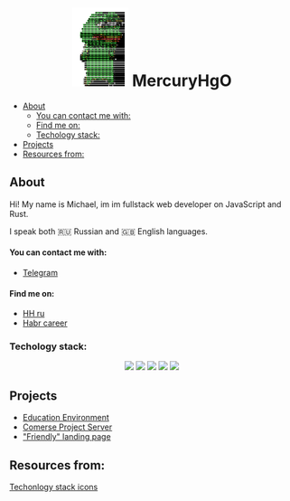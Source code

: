 
<h1 align="center">
    <img width=100 src="./recources/dancing-code.gif"/> MercuryHgO
</h1>

<!--toc:start-->
- [About](#about)
    - [You can contact me with:](#you-can-contact-me-with)
    - [Find me on:](#find-me-on)
  - [Techology stack:](#techology-stack)
- [Projects](#projects)
- [Resources from:](#resources-from)
<!--toc:end-->
## About 
Hi! My name is Michael, im im fullstack web developer on JavaScript and Rust. 

I speak both 🇷🇺 Russian and 🇬🇧 English languages. 

#### You can contact me with:
- [Telegram](https://t.me/WinstonChurchella) 

#### Find me on:
- [HH ru](https://hh.ru/applicant/resumes/view?resume=7aedd18bff0caeb54d0039ed1f6b3537676c50)
- [Habr career](https://career.habr.com/bittermann1)
### Techology stack:

<div align="center">
    <img width=50 src="https://cdn.jsdelivr.net/gh/devicons/devicon/icons/javascript/javascript-original.svg" />
    <img width=50 src="https://cdn.jsdelivr.net/gh/devicons/devicon/icons/typescript/typescript-original.svg" />
    <img width=50 src="https://cdn.jsdelivr.net/gh/devicons/devicon/icons/react/react-original.svg" />
    <img width=50 src="https://cdn.jsdelivr.net/gh/devicons/devicon/icons/nextjs/nextjs-original.svg" />
    <img width=50 src="https://cdn.jsdelivr.net/gh/devicons/devicon/icons/nodejs/nodejs-original.svg" />

</div>

## Projects ##
- [Education Environment](https://github.com/MercuryHgO/EducationEnvironment) 
- [Comerse Project Server](https://github.com/MercuryHgO/comerse_project_server)
- ["Friendly" landing page](https://github.com/MercuryHgO/FriendlyLanding)

## Resources from:
[Techonlogy stack icons](https://devicon.dev/) 
